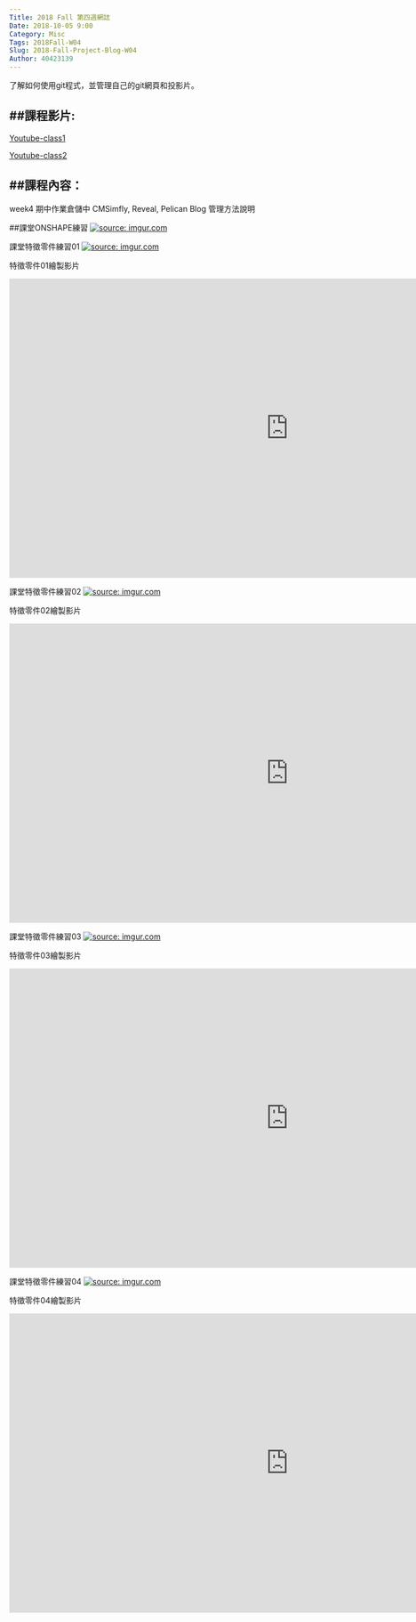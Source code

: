 ```yaml
---
Title: 2018 Fall 第四週網誌
Date: 2018-10-05 9:00
Category: Misc
Tags: 2018Fall-W04
Slug: 2018-Fall-Project-Blog-W04
Author: 40423139
---
```


了解如何使用git程式，並管理自己的git網頁和投影片。

<!-- PELICAN_END_SUMMARY -->


##課程影片:
----

[Youtube-class1](https://www.youtube.com/watch?v=nMU9bYx0vPc)

[Youtube-class2](https://www.youtube.com/watch?v=UdYcuRKS6o4)

##課程內容：
----

week4 期中作業倉儲中 CMSimfly, Reveal, Pelican Blog 管理方法說明

##課堂ONSHAPE練習
<a href="https://imgur.com/2is1Acc"><img src="https://i.imgur.com/2is1Acc.png" title="source: imgur.com" /></a>

課堂特徵零件練習01
<a href="https://imgur.com/RgknR4F"><img src="https://i.imgur.com/RgknR4F.png" title="source: imgur.com" /></a>

特徵零件01繪製影片
<iframe width="1003" height="538" src="https://www.youtube.com/embed/FFOiCVIMidw" frameborder="0" allow="autoplay; encrypted-media" allowfullscreen></iframe>

課堂特徵零件練習02
<a href="https://imgur.com/GBJCJaA"><img src="https://i.imgur.com/GBJCJaA.png" title="source: imgur.com" /></a>

特徵零件02繪製影片
<iframe width="1003" height="538" src="https://www.youtube.com/embed/w__ZdKEQgZw" frameborder="0" allow="autoplay; encrypted-media" allowfullscreen></iframe>

課堂特徵零件練習03
<a href="https://imgur.com/FeF8aXY"><img src="https://i.imgur.com/FeF8aXY.png" title="source: imgur.com" /></a>

特徵零件03繪製影片
<iframe width="1003" height="538" src="https://www.youtube.com/embed/ibrZsSTqwFQ" frameborder="0" allow="autoplay; encrypted-media" allowfullscreen></iframe>

課堂特徵零件練習04
<a href="https://imgur.com/H2DO0XI"><img src="https://i.imgur.com/H2DO0XI.png" title="source: imgur.com" /></a>

特徵零件04繪製影片
<iframe width="1003" height="538" src="https://www.youtube.com/embed/DQlg_xqa7vI" frameborder="0" allow="autoplay; encrypted-media" allowfullscreen></iframe>